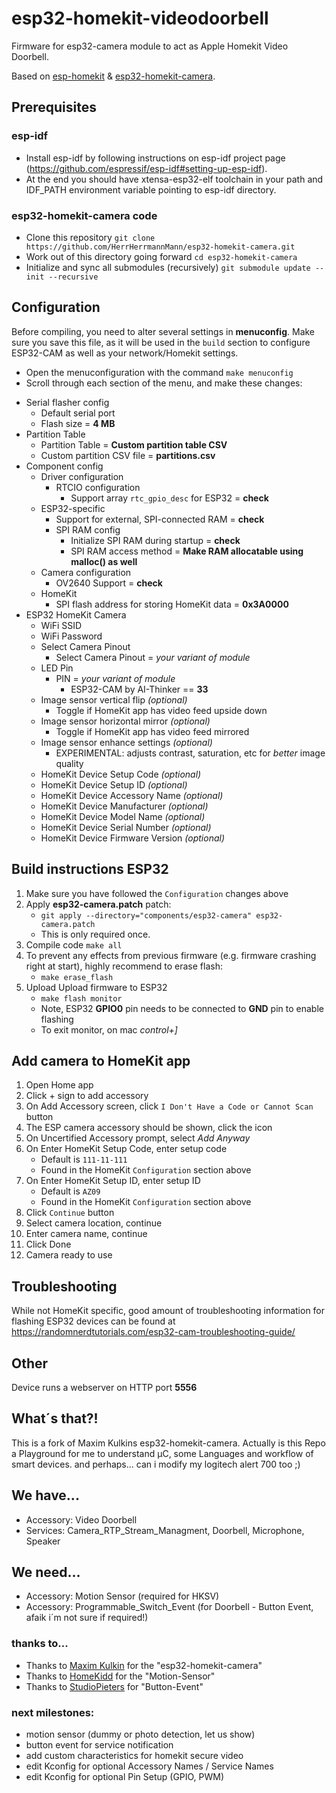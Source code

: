 # esp32-homekit-videodoorbell

Firmware for esp32-camera module to act as Apple Homekit Video Doorbell.

Based on [esp-homekit](https://github.com/maximkulkin/esp-homekit) & [esp32-homekit-camera](https://github.com/maximkulkin/esp32-homekit-camera).

## Prerequisites

### esp-idf

- Install esp-idf by following instructions on esp-idf project page (https://github.com/espressif/esp-idf#setting-up-esp-idf). 
- At the end you should have xtensa-esp32-elf toolchain in your path and IDF_PATH environment variable pointing to esp-idf directory.

### esp32-homekit-camera code

- Clone this repository `git clone https://github.com/HerrHerrmannMann/esp32-homekit-camera.git`
- Work out of this directory going forward `cd esp32-homekit-camera`
- Initialize and sync all submodules (recursively) `git submodule update --init --recursive`

## Configuration

Before compiling, you need to alter several settings in **menuconfig**. Make sure you save
this file, as it will be used in the `build` section to configure ESP32-CAM as well as your
network/Homekit settings.

- Open the menuconfiguration with the command `make menuconfig`
- Scroll through each section of the menu, and make these changes:


* Serial flasher config
    * Default serial port
    * Flash size = **4 MB**
* Partition Table
    * Partition Table = **Custom partition table CSV**
    * Custom partition CSV file = **partitions.csv**
* Component config
    * Driver configuration
        * RTCIO configuration
            * Support array `rtc_gpio_desc` for ESP32 = **check**
    * ESP32-specific
        * Support for external, SPI-connected RAM = **check**
        * SPI RAM config
            * Initialize SPI RAM during startup = **check**
            * SPI RAM access method = **Make RAM allocatable using malloc() as well**
    * Camera configuration
        * OV2640 Support = **check**
    * HomeKit
        * SPI flash address for storing HomeKit data = **0x3A0000**
* ESP32 HomeKit Camera
    * WiFi SSID
    * WiFi Password
    * Select Camera Pinout
        * Select Camera Pinout = *your variant of module*
    * LED Pin
        * PIN = *your variant of module*
            * ESP32-CAM by AI-Thinker == **33**
    * Image sensor vertical flip *(optional)*
        * Toggle if HomeKit app has video feed upside down
    * Image sensor horizontal mirror *(optional)*
        * Toggle if HomeKit app has video feed mirrored
    * Image sensor enhance settings *(optional)*
        * EXPERIMENTAL: adjusts contrast, saturation, etc for *better* image quality
    * HomeKit Device Setup Code *(optional)*
    * HomeKit Device Setup ID *(optional)*
    * HomeKit Device Accessory Name *(optional)*
    * HomeKit Device Manufacturer *(optional)*
    * HomeKit Device Model Name *(optional)*
    * HomeKit Device Serial Number *(optional)*
    * HomeKit Device Firmware Version *(optional)*

## Build instructions ESP32

1. Make sure you have followed the `Configuration` changes above
1. Apply **esp32-camera.patch** patch:
    * `git apply --directory="components/esp32-camera" esp32-camera.patch`
    * This is only required once. 
1. Compile code `make all`
1. To prevent any effects from previous firmware (e.g. firmware crashing right at start), highly recommend to erase flash:
    * `make erase_flash`
1. Upload Upload firmware to ESP32 
    * `make flash monitor`
    * Note, ESP32 **GPIO0** pin needs to be connected to **GND** pin to enable flashing
    * To exit monitor, on mac *control+]*

    
## Add camera to HomeKit app

1. Open Home app
1. Click + sign to add accessory
1. On Add Accessory screen, click `I Don't Have a Code or Cannot Scan` button
1. The ESP camera accessory should be shown, click the icon
1. On Uncertified Accessory prompt, select *Add Anyway*
1. On Enter HomeKit Setup Code, enter setup code 
    * Default is `111-11-111`
    * Found in the HomeKit `Configuration` section above
1. On Enter HomeKit Setup ID, enter setup ID 
    * Default is `AZ09`
    * Found in the HomeKit `Configuration` section above
1. Click `Continue` button
1. Select camera location, continue
1. Enter camera name, continue
1. Click Done
1. Camera ready to use


## Troubleshooting
While not HomeKit specific, good amount of troubleshooting information for flashing ESP32 devices can be found at https://randomnerdtutorials.com/esp32-cam-troubleshooting-guide/

## Other
Device runs a webserver on HTTP port **5556**

## What´s that?!
This is a fork of Maxim Kulkins esp32-homekit-camera. Actually is this Repo a Playground for me to understand µC, some Languages and workflow of smart devices.
and perhaps... can i modify my logitech alert 700 too ;)

## We have...
* Accessory: Video Doorbell
* Services: Camera_RTP_Stream_Managment, Doorbell, Microphone, Speaker

## We need...
* Accessory: Motion Sensor (required for HKSV)
* Accessory: Programmable_Switch_Event (for Doorbell - Button Event, afaik i´m not sure if required!)

### thanks to...

* Thanks to [Maxim Kulkin](https://github.com/maximkulkin) for the "esp32-homekit-camera"
* Thanks to [HomeKidd](https://github.com/HomeKidd) for the "Motion-Sensor"
* Thanks to [StudioPieters](https://github.com/AchimPieters) for "Button-Event" 

### next milestones:
* motion sensor (dummy or photo detection, let us show)
* button event for service notification
* add custom characteristics for homekit secure video
* edit Kconfig for optional Accessory Names / Service Names
* edit Kconfig for optional Pin Setup (GPIO, PWM)

